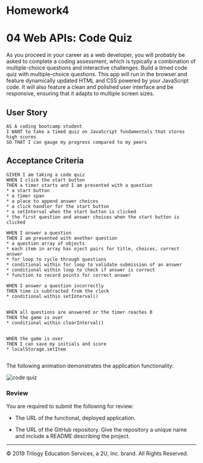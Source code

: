 # Homework4
# 04 Web APIs: Code Quiz

As you proceed in your career as a web developer, you will probably be asked to complete a coding assessment, which is typically a combination of multiple-choice questions and interactive challenges. Build a timed code quiz with multiple-choice questions. This app will run in the browser and feature dynamically updated HTML and CSS powered by your JavaScript code. It will also feature a clean and polished user interface and be responsive, ensuring that it adapts to multiple screen sizes.

## User Story

```
AS A coding bootcamp student
I WANT to take a timed quiz on JavaScript fundamentals that stores high scores
SO THAT I can gauge my progress compared to my peers
```

## Acceptance Criteria

```
GIVEN I am taking a code quiz
WHEN I click the start button
THEN a timer starts and I am presented with a question
* a start button
* a timer span
* a place to append answer choices
* a click handler for the start button
* a setInterval when the start button is clicked
* the first question and answer choices when the start button is clicked

WHEN I answer a question
THEN I am presented with another question
* a question array of objects
* each item in array has oject pairs for title, choices, correct answer
* for loop to cycle through questions
* conditional within for loop to validate submission of an answer
* conditional within loop to check if answer is correct
* function to record points for correct answer

WHEN I answer a question incorrectly
THEN time is subtracted from the clock
* conditional within setInterval()


WHEN all questions are answered or the timer reaches 0
THEN the game is over
* conditional within clearInterval()


WHEN the game is over
THEN I can save my initials and score
* localStorage.setItem


```

The following animation demonstrates the application functionality:

![code quiz](./Assets/04-web-apis-homework-demo.gif)

### Review

You are required to submit the following for review:

* The URL of the functional, deployed application.

* The URL of the GitHub repository. Give the repository a unique name and include a README describing the project.

- - -
© 2019 Trilogy Education Services, a 2U, Inc. brand. All Rights Reserved.
